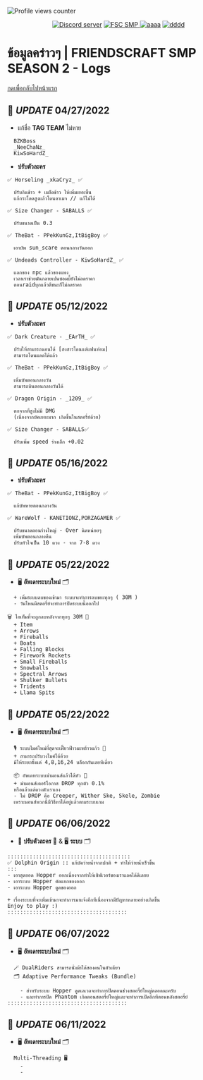![Profile views counter](https://komarev.com/ghpvc/?username=pppekkungz&plastic&color=00E8FF)

<p align="center">
    <a href="https://discord.gg/9HFENuTPnm"><img src="https://img.shields.io/static/v1?style=for-the-badge&message=Discord&color=5865F2&logo=Discord&logoColor=FFFFFF&label=" alt="Discord server"/></a>
    <a href="https://www.youtube.com/hashtag/friendscraftsmp"><img src="https://img.shields.io/static/v1?style=for-the-badge&message=YouTube&color=FF0000&logo=YouTube&logoColor=FFFFFF&label=" alt="FSC SMP" />
    <a href="https://www.youtube.com/watch?v=UsnUbgpanw0"><img src="https://img.shields.io/static/v1?style=for-the-badge&message=Minecraft&color=62B47A&logo=Minecraft&logoColor=FFFFFF&label=" alt="aaaa" /></a>
    <a href="https://www.debian.org/"><img src="https://img.shields.io/static/v1?style=for-the-badge&message=Debian&color=A81D33&logo=Debian&logoColor=FFFFFF&label=" alt="dddd"></a>
  </p>
      

# ข้อมูลคร่าวๆ | FRIENDSCRAFT SMP SEASON 2 - Logs
[กดเพื่อกลับไปหน้าแรก](https://github.com/PPekKunGz/FriendsCraft-SMP-SS2/blob/main/FriendsCraftSMPInfo.md)

## 📢 *UPDATE* **04/27/2022**

- แก้ชื่อ **TAG TEAM** ไม่หาย
```
  BZKBoss
  _NeeChaNz_
  KiwSoHardZ_
```
- **ปรับตัวละคร**

`✅ Horseling _xkaCryz_ ✅`
```
  ปรับกินข้าว + เมล็ดข้าว ให้เพิ่มเยอะขึ้น
  แก้กระโดดสูงแล้วโดนดาเมจ // แก้ไม่ได้
```
`✅ Size Changer - SABALLS ✅`
```
  ปรับขนาดเป็น 0.3
```
`✅ TheBat - PPekKunGz,ItBigBoy ✅`
```
  เอาบัพ sun_scare ตอนกลางวันออก
```
`✅ Undeads Controller - KiwSoHardZ_ ✅`
```
  แลกของ npc แล้วของแพง
  เวลาเราช่วยมันกลายเปนซอมบี้ยังไม่ลดราคา
  ตอนraidบุกแล้วตีชนะก็ไม่ลดราคา
```
## 📢 *UPDATE* **05/12/2022**
- **ปรับตัวละคร**

`✅ Dark Creature - _EArTH_ ✅`
```
  ปรับให้สามารถนอนได้ [สงสารโดนแต่แฟนท่อม]
  สามารถโดนแดดได้แล้ว
```
`✅ TheBat - PPekKunGz,ItBigBoy ✅`
```
  เพิ่มบัพตอนกลางวัน
  สามารถบินตอนกลางวันได้
```
`✅ Dragon Origin - _1209_ ✅`
```
  ตกจากที่สูงไม่มี DMG
  (เนื่องจากบัคเยอะมาก เกิดขึ้นในสตอรี่ย์ด้วย)
```
`✅ Size Changer - SABALLS✅`
```
  ปรับเพิ่ม speed ร่างเล็ก +0.02
```
## 📢 *UPDATE* **05/16/2022**
- **ปรับตัวละคร**

`✅ TheBat - PPekKunGz,ItBigBoy ✅`
```
  แก้บัพหายตอนกลางวัน
```
`✅ WareWolf - KANETIONZ,PORZAGAMER ✅`
```
  ปรับขนาดตอนร่างใหญ่ - Over นิดหน่อยๆ
  เพิ่มบัพตอนกลางคืน
  ปรับหัวใจเป็น 10 ดวง - จาก 7-8 ดวง
```
## 📢 *UPDATE* **05/22/2022**
- 🖥️ **อัพเดทระบบใหม่** 🗂️
```
  + เพิ่มระบบลบของเข้ามา ระบบจะทำการลบขยะทุกๆ ( 30M )
  - วันไหนมีสตอรี่ย์จะทำการปิดระบบนี้ออกไป
  
🗑️ ไอเท็มที่จะถูกลบหลังจากทุกๆ 30M 🚮
  + Item
  + Arrows
  + Fireballs
  + Boats
  + Falling Blocks
  + Firework Rockets
  + Small Fireballs
  + Snowballs
  + Spectral Arrows
  + Shulker Bullets
  + Tridents
  + Llama Spits
```
## 📢 *UPDATE* **05/22/2022**
- 🖥️ **อัพเดทระบบใหม่** 🗂️

```
  🎙️ ระบบไมค์ใหม่ที่สุดจะเฟี้ยวฟ้าวมะพร้าวแก้ว 🎤
  + สามารถปรับวงไมค์ได้ด้วย
  มีให้ระยะตั้งแต่ 4,8,16,24 บล็อกกันเลยทีเดี่ยว

  📦 อัพเดทระบบฆ่ามอนส์แล้วได้หัว 🎁
  + ฆ่ามอนส์เตอร์โอกาส DROP ทุกตัว 0.1%
  หรือแล้วแต่ดวงตัวเราเอง
  - ไม่ DROP คือ Creeper, Wither Ske, Skele, Zombie
  เพราะมอนส์พวกนี้มีวิธีหาได้อยู่แล้วตามระบบเกม
```
## 📢 *UPDATE* **06/06/2022**
- 🧪 **ปรับตัวละคร** 🧪 & 🖥️ **ระบบ** 🗂️
    
```
:::::::::::::::::::::::::::::::::::::::
✅ Dolphin Origin :: แก้บัคว่ายน้ำจากปกติ + ทำให้ว่ายน้ำเร็วขึ้น
:::
- เอาสุดยอด Hopper ออกเนื่องจากทำให้เซิฟเวอร์ของเราแลคได้ดีเลยย
- เอาระบบ Hopper คัดแยกของออก
- เอาระบบ Hopper ดูดของออก

+ เรื่องระบบที่จะเพิ่มเข้ามาจะทำการมาแจ้งอีกทีเนื่องจากมีปัญหาหลายอย่างเกิดขึ้น
Enjoy to play :)
::::::::::::::::::::::::::::::::::::::
```
## 📢 *UPDATE* **06/07/2022**
- 🖥️ **อัพเดทระบบใหม่** 🗂️

```
  🪄 DualRiders สามารถนั่งม้าได้สองคนในตัวเดียว
  🗂️ Adaptive Performance Tweaks (Bundle)
    
    - สำหรับระบบ Hopper ดูดเลเวลจะทำการปิดตอนช่วงสตอรี่ย์ใหญ่ตลอดนะครับ
    - และทำการปิด Phantom เกิดตอนสตอรี่ย์ใหญ่และจะทำการเปิดอีกทีตอนหลังสตอรี่ย์
::::::::::::::::::::::::::::::::::::::
```
## 📢 *UPDATE* **06/11/2022**
- 🖥️ **อัพเดทระบบใหม่** 🗂️
    
```
  Multi-Threading 🖥️
    -
    -
```
